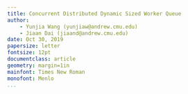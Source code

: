 ```yaml
---
title: Concurrent Distributed Dynamic Sized Worker Queue
author:
    - Yunjia Wang (yunjiaw@andrew.cmu.edu)
    - Jiaan Dai (jiaand@andrew.cmu.edu)
date: Oct 30, 2019
papersize: letter
fontsize: 12pt
documentclass: article
geometry: margin=1in
mainfont: Times New Roman
monofont: Menlo
...
```


